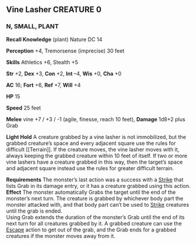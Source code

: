 ## Vine Lasher CREATURE 0

### N, SMALL, PLANT

**Recall Knowledge** (plant) Nature DC 14

**Perception** +4, Tremorsense (imprecise) 30 feet

**Skills** Athletics +6, Stealth +5

**Str** +2, **Dex** +3, **Con** +2, **Int** –4, **Wis** +0, **Cha** +0

**AC** 16; **Fort** +6, **Ref** +7, **Will** +4

**HP** 15

**Speed** 25 feet

**Melee** vine +7 / +3 / \-1 (agile, finesse, reach 10 feet), **Damage** 1d8+2 plus Grab

**Light Hold** A creature grabbed by a vine lasher is not immobilized, but the grabbed creature’s space and every adjacent square use the rules for difficult [[Terrain]]. If the creature moves, the vine lasher moves with it, always keeping the grabbed creature within 10 feet of itself. If two or more vine lashers have a creature grabbed in this way, then the target’s space and adjacent square instead use the rules for greater difficult terrain.

**Requirements** The monster’s last action was a success with a [Strike](https://pf2easy.com/index.php?id=4153&name=vine_lasher#!) that lists Grab in its damage entry, or it has a creature grabbed using this action. **Effect** The monster automatically Grabs the target until the end of the monster’s next turn. The creature is grabbed by whichever body part the monster attacked with, and that body part can’t be used to [Strike](https://pf2easy.com/index.php?id=4153&name=vine_lasher#!) creatures until the grab is ended.  
Using Grab extends the duration of the monster’s Grab until the end of its next turn for all creatures grabbed by it. A grabbed creature can use the [Escape](https://pf2easy.com/index.php?id=4153&name=vine_lasher#!) action to get out of the grab, and the Grab ends for a grabbed creatures if the monster moves away from it.